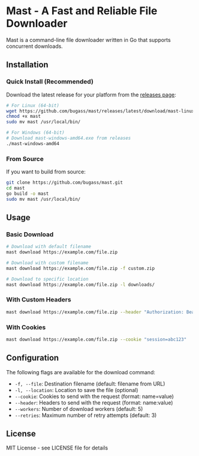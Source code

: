 # Mast - A Fast and Reliable File Downloader

Mast is a command-line file downloader written in Go that supports concurrent downloads.

## Installation

### Quick Install (Recommended)

Download the latest release for your platform from the [releases page](https://github.com/bugass/mast/releases):

```bash
# For Linux (64-bit)
wget https://github.com/bugass/mast/releases/latest/download/mast-linux-amd64 -O mast
chmod +x mast
sudo mv mast /usr/local/bin/

# For Windows (64-bit)
# Download mast-windows-amd64.exe from releases
./mast-windows-amd64
```

### From Source

If you want to build from source:

```bash
git clone https://github.com/bugass/mast.git
cd mast
go build -o mast
sudo mv mast /usr/local/bin/
```

## Usage

### Basic Download

```bash
# Download with default filename
mast download https://example.com/file.zip

# Download with custom filename
mast download https://example.com/file.zip -f custom.zip

# Download to specific location
mast download https://example.com/file.zip -l downloads/
```

### With Custom Headers

```bash
mast download https://example.com/file.zip --header "Authorization: Bearer token"
```

### With Cookies

```bash
mast download https://example.com/file.zip --cookie "session=abc123"
```

## Configuration

The following flags are available for the download command:

- `-f, --file`: Destination filename (default: filename from URL)
- `-l, --location`: Location to save the file (optional)
- `--cookie`: Cookies to send with the request (format: name=value)
- `--header`: Headers to send with the request (format: name:value)
- `--workers`: Number of download workers (default: 5)
- `--retries`: Maximum number of retry attempts (default: 3)

## License

MIT License - see LICENSE file for details 
